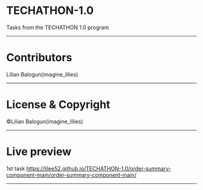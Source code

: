 # TECHATHON-1.0
Tasks from the TECHATHON  1.0 program

---

# Contributors
Lilian Balogun(imagine_lilies)

---

# License & Copyright
©Lilian Balogun(imagine_lilies)

---

# Live preview
1st task
https://lilee52.github.io/TECHATHON-1.0/order-summary-component-main/order-summary-component-main/

---

